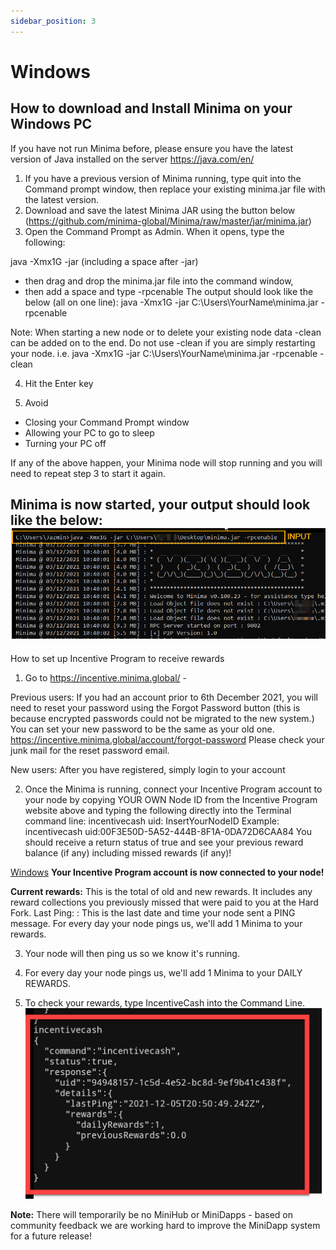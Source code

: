 ```yaml
---
sidebar_position: 3
---
```


# Windows

## How to download and Install Minima on your Windows PC 

If you have not run Minima before, please ensure you have the latest version of Java installed on the server https://java.com/en/

1. If you have a previous version of Minima running, type quit into the Command prompt window, then replace your existing minima.jar file with the latest version.
2. Download and save the latest Minima JAR using the button below (https://github.com/minima-global/Minima/raw/master/jar/minima.jar)
3. Open the Command Prompt as Admin. When it opens, type the following:

java -Xmx1G -jar (including a space after -jar) 
- then drag and drop the minima.jar file into the command window, 
- then add a space and type 
-rpcenable 
The output should look like the below (all on one line):
java -Xmx1G -jar C:\Users\YourName\minima.jar -rpcenable

Note: When starting a new node or to delete your existing node data -clean can be added on to the end. Do not use -clean if you are simply restarting your node.
i.e. java -Xmx1G -jar C:\Users\YourName\minima.jar -rpcenable -clean

4. Hit the Enter key

5. Avoid
- Closing your Command Prompt window
- Allowing your PC to go to sleep
- Turning your PC off

If any of the above happen, your Minima node will stop running and you will need to repeat step 3 to start it again.

Minima is now started, your output should look like the below: 
![Windows](/img/runanode/windows_1.png)
----

How to set up Incentive Program to receive rewards
1. Go to https://incentive.minima.global/ - 

Previous users: If you had an account prior to 6th December 2021, you will need to reset your password using the Forgot Password button (this is because encrypted passwords could not be migrated to the new system.)
You can set your new password to be the same as your old one. 
https://incentive.minima.global/account/forgot-password
Please check your junk mail for the reset password email.

New users: After you have registered, simply login to your account

2. Once the Minima is running, connect your Incentive Program account to your node by copying YOUR OWN Node ID from the Incentive Program website above and typing the following directly into the Terminal command line: 
incentivecash uid: InsertYourNodeID
Example:
incentivecash uid:00F3E50D-5A52-444B-8F1A-0DA72D6CAA84
You should receive a return status of true and see your previous reward balance (if any) including missed rewards (if any)!

[Windows](/img/runanode/windows_2.png)
**Your Incentive Program account is now connected to your node!**



**Current rewards:** This is the total of old and new rewards. It includes any reward collections you previously missed that were paid to you at the Hard Fork.
Last Ping: : This is the last date and time your node sent a PING message. For every day your node pings us, we'll add 1 Minima to your rewards.

3. Your node will then ping us so we know it's running. 

4. For every day your node pings us, we'll add 1 Minima to your DAILY REWARDS. 

5. To check your rewards, type IncentiveCash into the Command Line. 
![Windows](/img/runanode/windows_3.png)

**Note:** There will temporarily be no MiniHub or MiniDapps - based on community feedback we are working hard to improve the MiniDapp system for a future release! 


